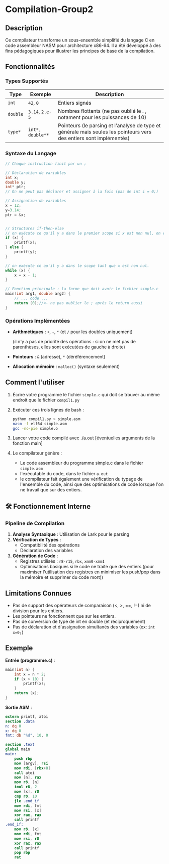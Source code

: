# Compilation-Group2

## Description
Ce compilateur transforme un sous-ensemble simplifié du langage C en code assembleur NASM pour architecture x86-64. Il a été développé à des fins pédagogiques pour illustrer les principes de base de la compilation.

## Fonctionnalités

### Types Supportés
| Type       | Exemple      | Description                     |
|------------|--------------|---------------------------------|
| `int`      | `42`, `0`    | Entiers signés                  |
| `double`   | `3.14`, `2.e-5` | Nombres flottants (ne pas oublié le . , notament pour les puissances de 10)     |
| `type*`    | `int*`, `double**` | Pointeurs (le parsing et l'analyse de type et générale mais seules les pointeurs vers des entiers sont implémentés)  |

### Syntaxe du Langage
```c
// Chaque instruction finit par un ;

// Déclaration de variables
int x;
double y;
int* ptr;
// On ne peut pas déclarer et assigner à la fois (pas de int i = 0;)

// Assignation de variables
x = 12;
y=3.14;
ptr = &x;


// Structures if-then-else
// on exécute ce qu'il y a dans le premier scope si x est non nul, on exécute le scope du else sinon.
if (x) {
    printf(x);
} else {
    printf(y);
}

// on exécute ce qu'il y a dans le scope tant que x est non nul.
while (x) {
    x = x - 1;
}

// Fonction principale : la forme que doit avoir le fichier simple.c
main(int arg1, double arg2) {
    // ... code ...
    return (0);//<- ne pas oublier le ; après le return aussi
}
```


### Opérations Implémentées
- **Arithmétiques** : `+`, `-`, `*` (et `/` pour les doubles uniquement)
  
  (il n'y a pas de priorité des opérations : si on ne met pas de parenthèses, elles sont exécutées de gauche à droite)
- **Pointeurs** : `&` (adresse), `*` (déréférencement)
- **Allocation mémoire** : `malloc()` (syntaxe seulement)

## Comment l'utiliser

1. Écrire votre programme le fichier `simple.c` qui doit se trouver au même endroit que le fichier `compil1.py`
2. Exécuter ces trois lignes de bash :
   ```bash
   python compil1.py > simple.asm
   nasm -f elf64 simple.asm
   gcc -no-pie simple.o
   ```
3. Lancer votre code compilé avec ./a.out [éventuelles arguments de la fonction main]

4. Le compilateur génère :
   - Le code assembleur du programme simple.c dans le fichier `simple.asm`
   - l'exécutable du code, dans le fichier `a.out`
   - le compilateur fait également une vérification du typage de l'ensemble du code, ainsi que des optimisations de code lorsque l'on ne travail que sur des entiers.

## 🛠️ Fonctionnement Interne

### Pipeline de Compilation
1. **Analyse Syntaxique** : Utilisation de Lark pour le parsing
2. **Vérification de Types** :
   - Compatibilité des opérations
   - Déclaration des variables
3. **Génération de Code** :
   - Registres utilisés : `r8-r15`, `rbx`, `xmm0-xmm1`
   - Optimisations basiques si le code ne traite que des entiers (pour maximiser l'utilisation des registres en minimiser les push/pop dans la mémoire et supprimer du code mort))

## Limitations Connues
- Pas de support des opérateurs de comparaison (<, >, ==, !=) ni de division pour les entiers.
- Les pointeurs ne fonctionnent que sur les entiers.
- Pas de conversion de type de int en double (et réciproquement)
- Pas de déclaration et d'assignation simultanés des variables (ex: `int x=0;`)

## Exemple
**Entrée (programme.c)** :
```c
main(int n) {
    int x = n * 2;
    if (x > 10) {
        printf(x);
    }
    return (x);
}
```

**Sortie ASM** :
```nasm
extern printf, atoi
section .data
n: dq 0
x: dq 0
fmt: db "%d", 10, 0

section .text
global main
main:
    push rbp
    mov [argv], rsi
    mov rdi, [rbx+8]
    call atoi
    mov [n], rax
    mov r8, [n]
    imul r8, 2
    mov [x], r8
    cmp r8, 10
    jle .end_if
    mov rdi, fmt
    mov rsi, [x]
    xor rax, rax
    call printf
.end_if:
    mov r8, [x]
    mov rdi, fmt
    mov rsi, r8
    xor rax, rax
    call printf
    pop rbp
    ret
```
